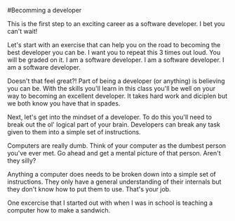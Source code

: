 #Becomming a developer

This is the first step to an exciting career as a software developer. I bet you can't wait!

Let's start with an exercise that can help you on the road to becoming the best developer you can be. 
I want you to repeat this 3 times out loud. You will be graded on it.
    I am a software developer.
    I am a software developer.
    I am a software developer.

Doesn't that feel great?! Part of being a developer (or anything) is believing you can be. With the skills you'll learn in this class you'll be well on your way to becoming an excellent developer. It takes hard work and diciplen but we both know you have that in spades.

Next, let's get into the mindset of a developer. To do this you'll need to break out the ol' logical part of your brain. Developers can break any task given to them into a simple set of instructions.

Computers are really dumb. Think of your computer as the dumbest person you've ever met. Go ahead and get a mental picture of that person. Aren't they silly?

Anything a computer does needs to be broken down into a simple set of instructions. They only have a general understanding of their internals but they don't know how to put them to use. That's your job.

One excercise that I started out with when I was in school is teaching a computer how to make a sandwich. 
